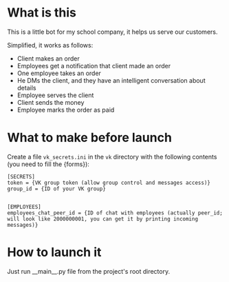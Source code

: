 # What is this

This is a little bot for my school company, it helps us serve our customers.

Simplified, it works as follows:
* Client makes an order
* Employees get a notification that client made an order
* One employee takes an order
* He DMs the client, and they have an intelligent conversation about details
* Employee serves the client
* Client sends the money
* Employee marks the order as paid


# What to make before launch

Create a file `vk_secrets.ini` in the `vk` directory with the following contents
(you need to fill the {forms}):

    [SECRETS]
    token = {VK group token (allow group control and messages access)}
    group_id = {ID of your VK group}


    [EMPLOYEES]
    employees_chat_peer_id = {ID of chat with employees (actually peer_id; will look like 2000000001, you can get it by printing incoming messages)}


# How to launch it

Just run \_\_main\_\_.py file from the project's root directory.
